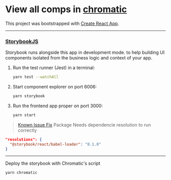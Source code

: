 # View all comps in [chromatic](https://www.chromatic.com/build?appId=60a5dae198415900393e5c23&number=4)

This project was bootstrapped with [Create React App](https://github.com/facebook/create-react-app).

---

### [StorybookJS](https://storybook.js.org/tutorials/intro-to-storybook/react/en/get-started/)

Storybook runs alongside this app in development mode. to help building UI components isolated from the business logic and context of your app.

1. Run the test runner (Jest) in a terminal:

    ```zsh
    yarn test --watchAll
    ```

2. Start component explorer on port 6006:

    ```zsh
    yarn storybook
    ```

3. Run the frontend app proper on port 3000:

    ``` zsh
    yarn start
    ```

> [Known Issue Fix](https://github.com/storybookjs/storybook/issues/4764#issuecomment-737390932) Package Needs dependencie resolution to run correctly

```json
"resolutions": {
  "@storybook/react/babel-loader": "8.1.0"
}
```

---

Deploy the storybook with Chromatic's script

``` zsh
yarn chromatic
```
